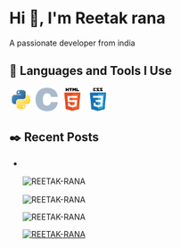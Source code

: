 <h1>Hi 👋, I'm Reetak rana</h1>
<p>A passionate developer from india</p>
<h2>🚀 Languages and Tools I Use</h2>
<p><a target="_blank" href="https://raw.githubusercontent.com/devicons/devicon/master/icons/python/python-original.svg" style="display: inline-block;"><img src="https://raw.githubusercontent.com/devicons/devicon/master/icons/python/python-original.svg" alt="python" width="42" height="42" /></a>
<a target="_blank" href="https://raw.githubusercontent.com/devicons/devicon/master/icons/c/c-original.svg" style="display: inline-block;"><img src="https://raw.githubusercontent.com/devicons/devicon/master/icons/c/c-original.svg" alt="c" width="42" height="42" /></a>
<a target="_blank" href="https://raw.githubusercontent.com/devicons/devicon/master/icons/html5/html5-original-wordmark.svg" style="display: inline-block;"><img src="https://raw.githubusercontent.com/devicons/devicon/master/icons/html5/html5-original-wordmark.svg" alt="html5" width="42" height="42" /></a>
<a target="_blank" href="https://raw.githubusercontent.com/devicons/devicon/master/icons/css3/css3-original-wordmark.svg" style="display: inline-block;"><img src="https://raw.githubusercontent.com/devicons/devicon/master/icons/css3/css3-original-wordmark.svg" alt="css3" width="42" height="42" /></a></p>
<h2>✒️ Recent Posts</h2>
<ul>
<li><a target="_blank" href=""></a></li>
<p><img align="center" src="https://github-readme-stats.vercel.app/api?username=REETAK-RANA&show_icons=true&locale=en" alt="REETAK-RANA" /></p>
<p><img align="center" src="https://github-readme-streak-stats.herokuapp.com/?user=REETAK-RANA&" alt="REETAK-RANA" /></p>
<p><img src="https://github-readme-stats.vercel.app/api/top-langs?username=REETAK-RANA&show_icons=true&locale=en&layout=compact" alt="REETAK-RANA" /></p>
<p><a href="https://github.com/ryo-ma/github-profile-trophy"><img src="https://github-profile-trophy.vercel.app/?username=REETAK-RANA" alt="REETAK-RANA" /></a></p>
